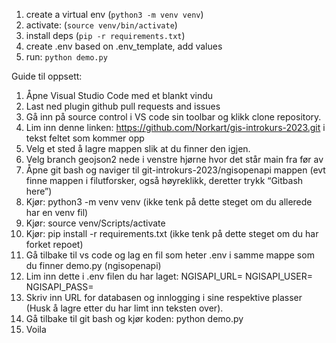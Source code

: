 
1. create a virtual env (```python3 -m venv venv```)
2. activate: (```source venv/bin/activate```)
3. install deps (```pip -r requirements.txt```)
4. create .env based on .env_template, add values
5. run: ```python demo.py```

Guide til oppsett:

1. Åpne Visual Studio Code med et blankt vindu
2. Last ned plugin github pull requests and issues
3. Gå inn på source control i VS code sin toolbar og klikk clone repository.
4. Lim inn denne linken: https://github.com/Norkart/gis-introkurs-2023.git i tekst feltet som kommer opp
5. Velg et sted å lagre mappen slik at du finner den igjen.
6. Velg branch geojson2 nede i venstre hjørne hvor det står main fra før av
7. Åpne git bash og naviger til git-introkurs-2023/ngisopenapi mappen (evt finne mappen i filutforsker, også høyreklikk, deretter trykk “Gitbash here”)
8. Kjør: python3 -m venv venv (ikke tenk på dette steget om du allerede har en venv fil)
9. Kjør: source venv/Scripts/activate
10. Kjør: pip install -r requirements.txt (ikke tenk på dette steget om du har forket repoet)
11. Gå tilbake til vs code og lag en fil som heter .env i samme mappe som du finner demo.py (ngisopenapi)
12. Lim inn dette i .env filen du har laget: 
    NGISAPI_URL=
    NGISAPI_USER=
    NGISAPI_PASS=
13. Skriv inn URL for databasen og innlogging i sine respektive plasser (Husk å lagre etter du har limt inn teksten over).
14. Gå tilbake til git bash og kjør koden: python demo.py
15. Voila
